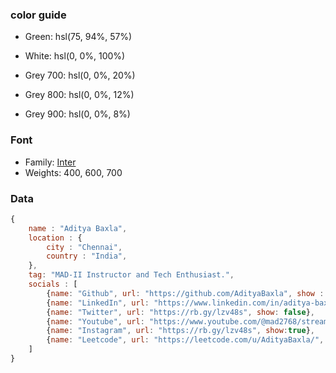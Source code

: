 ### color guide

- Green: hsl(75, 94%, 57%)

- White: hsl(0, 0%, 100%)

- Grey 700: hsl(0, 0%, 20%)
- Grey 800: hsl(0, 0%, 12%)
- Grey 900: hsl(0, 0%, 8%)

### Font

- Family: [Inter](https://fonts.google.com/specimen/Inter)
- Weights: 400, 600, 700

### Data

<!-- replace with you socials -->

```js
{
    name : "Aditya Baxla",
    location : {
        city : "Chennai",
        country : "India",
    },
    tag: "MAD-II Instructor and Tech Enthusiast.",
    socials : [
        {name: "Github", url: "https://github.com/AdityaBaxla", show : true},
        {name: "LinkedIn", url: "https://www.linkedin.com/in/aditya-baxla/", show: true},
        {name: "Twitter", url: "https://rb.gy/lzv48s", show: false},
        {name: "Youtube", url: "https://www.youtube.com/@mad2768/streams", show:true},
        {name: "Instagram", url: "https://rb.gy/lzv48s", show:true},
        {name: "Leetcode", url: "https://leetcode.com/u/AdityaBaxla/", show:true},
    ]
}

```